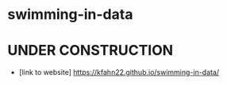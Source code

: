 # swimming-in-data

# UNDER CONSTRUCTION

- [link to website] https://kfahn22.github.io/swimming-in-data/

